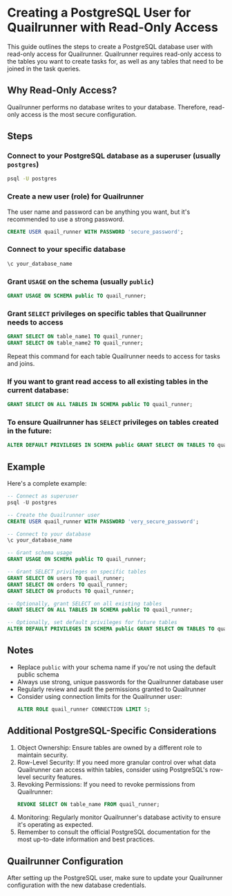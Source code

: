 # Creating a PostgreSQL User for Quailrunner with Read-Only Access

This guide outlines the steps to create a PostgreSQL database user with read-only access for Quailrunner. Quailrunner requires read-only access to the tables you want to create tasks for, as well as any tables that need to be joined in the task queries.

## Why Read-Only Access?

Quailrunner performs no database writes to your database. Therefore, read-only access is the most secure configuration.

## Steps

### Connect to your PostgreSQL database as a superuser (usually `postgres`)

```bash
psql -U postgres
```

### Create a new user (role) for Quailrunner

The user name and password can be anything you want, but it's recommended to use a strong password.

```sql
CREATE USER quail_runner WITH PASSWORD 'secure_password';
```

### Connect to your specific database

```bash
\c your_database_name
```

### Grant `USAGE` on the schema (usually `public`)

```sql
GRANT USAGE ON SCHEMA public TO quail_runner;
```

### Grant `SELECT` privileges on specific tables that Quailrunner needs to access

```sql
GRANT SELECT ON table_name1 TO quail_runner;
GRANT SELECT ON table_name2 TO quail_runner;
```

Repeat this command for each table Quailrunner needs to access for tasks and joins.

### If you want to grant read access to all existing tables in the current database:

```sql
GRANT SELECT ON ALL TABLES IN SCHEMA public TO quail_runner;
```

### To ensure Quailrunner has `SELECT` privileges on tables created in the future:

```sql
ALTER DEFAULT PRIVILEGES IN SCHEMA public GRANT SELECT ON TABLES TO quail_runner;
```

## Example

Here's a complete example:

```sql
-- Connect as superuser
psql -U postgres

-- Create the Quailrunner user
CREATE USER quail_runner WITH PASSWORD 'very_secure_password';

-- Connect to your database
\c your_database_name

-- Grant schema usage
GRANT USAGE ON SCHEMA public TO quail_runner;

-- Grant SELECT privileges on specific tables
GRANT SELECT ON users TO quail_runner;
GRANT SELECT ON orders TO quail_runner;
GRANT SELECT ON products TO quail_runner;

-- Optionally, grant SELECT on all existing tables
GRANT SELECT ON ALL TABLES IN SCHEMA public TO quail_runner;

-- Optionally, set default privileges for future tables
ALTER DEFAULT PRIVILEGES IN SCHEMA public GRANT SELECT ON TABLES TO quail_runner;
```

## Notes

- Replace `public` with your schema name if you're not using the default public schema
- Always use strong, unique passwords for the Quailrunner database user
- Regularly review and audit the permissions granted to Quailrunner
- Consider using connection limits for the Quailrunner user:
  ```sql
  ALTER ROLE quail_runner CONNECTION LIMIT 5;
  ```

## Additional PostgreSQL-Specific Considerations

1. Object Ownership: Ensure tables are owned by a different role to maintain security.
2. Row-Level Security: If you need more granular control over what data Quailrunner can access within tables, consider using PostgreSQL's row-level security features.
3. Revoking Permissions: If you need to revoke permissions from Quailrunner:
   ```sql
   REVOKE SELECT ON table_name FROM quail_runner;
   ```
4. Monitoring: Regularly monitor Quailrunner's database activity to ensure it's operating as expected.
5. Remember to consult the official PostgreSQL documentation for the most up-to-date information and best practices.

## Quailrunner Configuration

After setting up the PostgreSQL user, make sure to update your Quailrunner configuration with the new database credentials.
